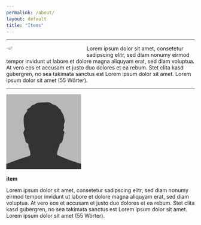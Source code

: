 ```yaml
---
permalink: /about/
layout: default
title: "Items"
---
```

 
---

<img style="float: left; margin: 0px 15px 15px 0px; border-radius: 50%;" src="assets/images/photo-bio.jpg" width="200" hight="200" />

<p>Lorem ipsum dolor sit amet, consetetur sadipscing elitr, sed diam nonumy eirmod tempor invidunt ut labore et dolore magna aliquyam erat, sed diam voluptua. At vero eos et accusam et justo duo dolores et ea rebum. Stet clita kasd gubergren, no sea takimata sanctus est Lorem ipsum dolor sit amet. Lorem ipsum dolor sit amet (55 Wörter).</p>

--- 

<div class=".author__avatar"><img src="/assets/images/bio-photo.jpg" alt=""></div>

**item**

Lorem ipsum dolor sit amet, consetetur sadipscing elitr, sed diam nonumy eirmod tempor invidunt ut labore et dolore magna aliquyam erat, sed diam voluptua. At vero eos et accusam et justo duo dolores et ea rebum. Stet clita kasd gubergren, no sea takimata sanctus est Lorem ipsum dolor sit amet. Lorem ipsum dolor sit amet (55 Wörter).
